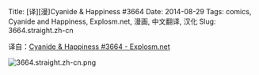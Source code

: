 Title: [译][漫]Cyanide & Happiness #3664
Date: 2014-08-29
Tags: comics, Cyanide and Happiness, Explosm.net, 漫画, 中文翻译, 汉化
Slug: 3664.straight.zh-cn

译自：[Cyanide & Happiness #3664 - Explosm.net](http://explosm.net/comics/3664/)


![3664.straight.zh-cn.png](/static/images/comics/3664.straight.zh-cn.png)




